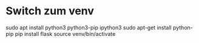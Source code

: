 # Switch zum venv

sudo apt install python3 python3-pip ipython3
sudo apt-get install python-pip
pip install flask
source venv/bin/activate
